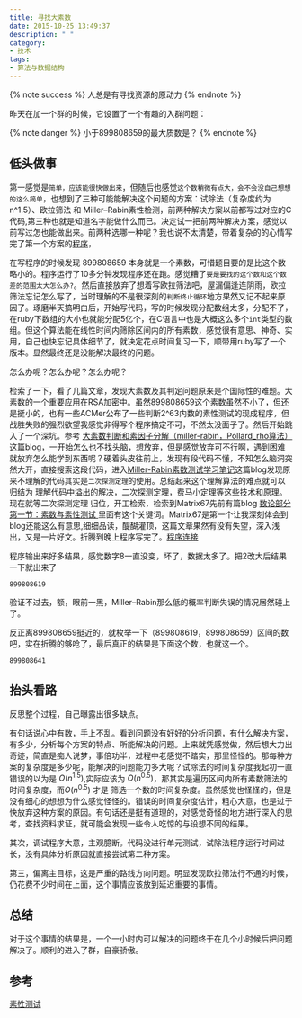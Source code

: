 ```yaml
---
title: 寻找大素数
date: 2015-10-25 13:49:37
description: " "
category: 
- 技术
tags:
- 算法与数据结构
---
```


{% note success %}
人总是有寻找资源的原动力
{% endnote %}

<!-- QQ 群是寻找信息资源的一个重要渠道。优质的专业社群，专业技术问题的探讨、信息共享，给与个体的帮助非常大。日常的闲聊也能让人获得很多乐趣。 -->

昨天在加一个群的时候，它设置了一个有趣的入群问题：

{% note danger %}
	小于899808659的最大质数是？
{% endnote %}


## 低头做事

第一感觉是`简单，应该能很快做出来`，但随后也感觉`这个数稍微有点大，会不会没自己想想的这么简单`，也想到了三种可能能解决这个问题的方案：试除法（复杂度约为n^1.5）、欧拉筛法 和 Miller–Rabin素性检测，前两种解决方案以前都写过对应的C代码,第三种也就是知道名字能做什么而已。决定试一把前两种解决方案，感觉以前写过怎也能做出来。前两种选哪一种呢？我也说不太清楚，带着复杂的的心情写完了第一个方案的[程序]()，



在写程序的时候发现 899808659 本身就是一个素数，可惜题目要的是比这个数略小的。程序运行了10多分钟发现程序还在跑。感觉糟了`要是要找的这个数和这个数差的范围太大怎么办?`。然后直接放弃了想着写欧拉筛法吧，屋漏偏逢连阴雨，欧拉筛法忘记怎么写了，当时理解的不是很深刻的`判断终止循环`地方果然又记不起来原因了。琢磨半天搞明白后，开始写代码，写的时候发现分配数组太多，分配不了，在ruby下数组的大小也就能分配5亿个，在C语言中也是大概这么多个`int`类型的数组。但这个算法能在线性时间内筛除区间内的所有素数，感觉很有意思、神奇、实用，自己也快忘记具体细节了，就决定花点时间复习一下，顺带用ruby写了一个版本。显然最终还是没能解决最终的问题。

怎么办呢？怎么办呢？怎么办呢？

检索了一下，看了几篇文章，发现大素数及其判定问题原来是个国际性的难题。大素数的一个重要应用在RSA加密中。虽然899808659这个素数虽然不小了，但还是挺小的，也有一些ACMer公布了一些判断2^63内数的素性测试的现成程序，但战胜失败的强烈欲望我感觉非得写个程序搞定不可，不然太没面子了。然后开始跳入了一个深坑。参考 [大素数判断和素因子分解（miller-rabin，Pollard_rho算法）](http://www.cnblogs.com/kuangbin/archive/2012/08/19/2646396.html) 这篇blog，一开始怎么也不找头脑，想放弃，但是感觉放弃可不行啊，遇到困难就放弃怎么能学到东西呢？硬着头皮往前上，发现有段代码不懂，不知怎么脑洞突然大开，直接搜索这段代码，进入[Miller-Rabin素数测试学习笔记](http://www.cnblogs.com/vongang/archive/2012/03/15/2398626.html)这篇blog发现原来不理解的代码其实是`二次探测定理`的使用。总结起来这个理解算法的难点就可以归结为 理解代码中溢出的解决，二次探测定理，费马小定理等这些技术和原理。现在就等二次探测定理 归位，开工检索，检索到Matrix67先前有篇blog [ 数论部分第一节：素数与素性测试 ](http://www.matrix67.com/blog/archives/234)里面有这个关键词。Matrix67是第一个让我深刻体会到blog还能这么有意思,细细品读，醍醐灌顶，这篇文章果然有没有失望，深入浅出，又是一片好文。折腾到晚上程序写完了。[程序连接]()

程序输出来好多结果，感觉数字8一直没变，坏了，数据太多了。把2改大后结果一下就出来了

	899808619

验证不过去，额，眼前一黑，Miller–Rabin那么低的概率判断失误的情况居然碰上了。


反正离899808659挺近的，就枚举一下（899808619，899808659）区间的数吧，实在折腾的够呛了，最后真正的结果是下面这个数，也就这一个。

	899808641


## 抬头看路
反思整个过程，自己曝露出很多缺点。

有句话说心中有数，手上不乱。看到问题没有好好的分析问题，有什么解决方案，有多少，分析每个方案的特点、所能解决的问题。上来就凭感觉做，然后想大力出奇迹，简直是痴人说梦，事倍功半，过程中老感觉不踏实，那里怪怪的。那每种方案的复杂度是多少呢，能解决的问题能力多大呢？试除法的时间复杂度我起初一直错误的以为是 $O(n^{1.5})$,实际应该为 $O(n^{0.5})$，那其实是遍历区间内所有素数筛法的时间复杂度，而$O(n^{0.5})$ 才是 筛选一个数的时间复杂度。虽然感觉也怪怪的，但是没有细心的想想为什么感觉怪怪的。错误的时间复杂度估计，粗心大意，也是过于快放弃这种方案的原因。有句话还是挺有道理的，对感觉奇怪的地方进行深入的思考，查找资料求证，就可能会发现一些令人吃惊的与设想不同的结果。

其次，调试程序大意，主观臆断。代码没进行单元测试，试除法程序运行时间过长，没有具体分析原因就直接尝试第二种方案。

第三，偏离主目标，这是严重的路线方向问题。明显发现欧拉筛法行不通的时候，仍花费不少时间在上面，这个事情应该放到延迟重要的事情。

## 总结

对于这个事情的结果是，一个一小时内可以解决的问题终于在几个小时候后把问题解决了。顺利的进入了群，自豪骄傲。


## 参考
[素性测试](https://zh.wikipedia.org/wiki/%E7%B4%A0%E6%80%A7%E6%B5%8B%E8%AF%95#.E7.A2.BA.E5.AE.9A.E5.9E.8B.E6.BC.94.E7.AE.97.E6.B3.95)


